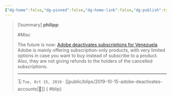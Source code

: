 ```yaml
---
{"dg-home":false,"dg-pinned":false,"dg-home-link":false,"dg-publish":true,"tags":["dgblip"],"created-date":"2019-10-15T00:00:00","disabled rules":["yaml-title","yaml-title-alias","file-name-heading"],"title":"philipp @ 2019-10-15","dg-permalink":"2019/10/15/adobe-deactivates-accounts/","updated-date":"2025-04-30T22:27:35","dg-path":"blips/2019-10-15-adobe-deactivates-accounts.md","permalink":"/2019/10/15/adobe-deactivates-accounts/","dgPassFrontmatter":true}
---
```


> [!summary] **philipp**:
>
> #Misc
>
> The future is now: [Adobe deactivates subscriptions for Venezuela](https://mobile.twitter.com/mrmedina/status/1181348462639452160). Adobe is mainly offering subscription-only products, with very limited options in case you want to buy instead of subscribe to a product. Also, they are not giving refunds to the holders of the cancelled subscriptions.
> - - -
>
> 🗓️ `Tue, Oct 15, 2019` · [[public/blips/2019-10-15-adobe-deactivates-accounts\|🔗]]
{ #blip}

